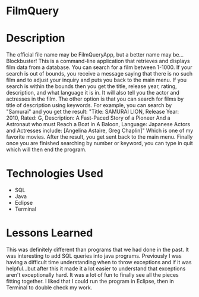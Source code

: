 # FilmQuery

# Description
The official file name may be FilmQueryApp, but a better name may be... Blockbuster! This is a command-line application that retrieves and displays film data from a database. You can search for a film between 1-1000. If your search is out of bounds, you receive a message saying that there is no such film and to adjust your inquiry and puts you back to the main menu. If you search is within the bounds then you get the title, release year, rating, description, and what language it is in. It will also tell you the actor and actresses in the film.
The other option is that you can search for films by title of description using keywords.  For example, you can search by "Samurai" and you get the result:
"Title: SAMURAI LION, Release Year: 2010, Rated: G, Description: A Fast-Paced Story of a Pioneer And a Astronaut who must Reach a Boat in A Baloon, Language: Japanese
Actors and Actresses include:
[Angelina Astaire, Greg Chaplin]"
Which is one of my favorite movies. After the result, you get sent back to the main menu. Finally once you are finished searching by number or keyword, you can type in quit which will then end the program.
# Technologies Used
- SQL
- Java
- Eclipse
- Terminal
# Lessons Learned
This was definitely different than programs that we had done in the past. It was interesting to add SQL queries into java programs. Previously I was having a difficult time understanding when to throw exceptions and if it was helpful...but after this it made it a lot easier to understand that exceptions aren't exceptionally hard. It was a lot of fun to finally see all the pieces fitting together. I liked that I could run the program in Eclipse, then in Terminal to double check my work.

